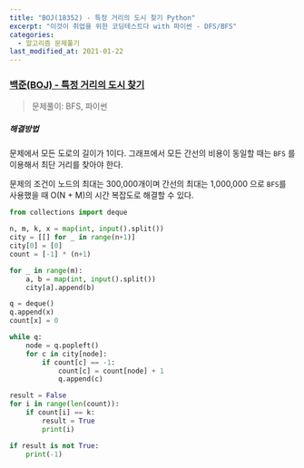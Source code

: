 ```yaml
---
title: "BOJ(18352) - 특정 거리의 도시 찾기 Python"
excerpt: "이것이 취업을 위한 코딩테스트다 with 파이썬 - DFS/BFS"
categories:
  - 알고리즘 문제풀기
last_modified_at: 2021-01-22
---
```


### [백준(BOJ) - 특정 거리의 도시 찾기](https://www.acmicpc.net/problem/18352)

> 문제풀이: BFS, 파이썬

##### 해결방법 

문제에서 모든 도로의 길이가 1이다. 그래프에서 모든 간선의 비용이 동일할 때는 `BFS` 를 이용해서 최단 거리를 찾아야 한다.

문제의 조건이 노드의 최대는 300,000개이며 간선의 최대는 1,000,000 으로 `BFS`를 사용했을 때 O(N + M)의 시간 복잡도로 해결할 수 있다.

```python
from collections import deque

n, m, k, x = map(int, input().split())
city = [[] for _ in range(n+1)]
city[0] = [0]
count = [-1] * (n+1)

for _ in range(m):
    a, b = map(int, input().split())
    city[a].append(b)

q = deque()
q.append(x)
count[x] = 0

while q:
    node = q.popleft()
    for c in city[node]:
        if count[c] == -1:
            count[c] = count[node] + 1
            q.append(c)

result = False
for i in range(len(count)):
    if count[i] == k:
        result = True
        print(i)

if result is not True:
    print(-1)
```

